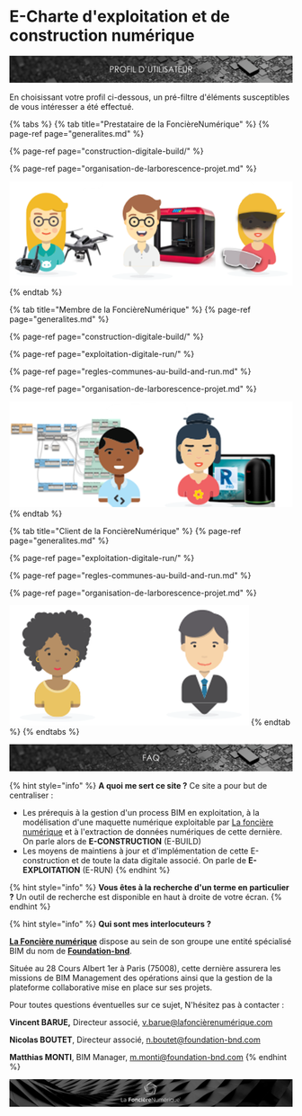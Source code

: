 # E-Charte d'exploitation et de construction numérique

![](.gitbook/assets/profil-utilisateur.png)

En choisissant votre profil ci-dessous, un pré-filtre d'éléments susceptibles de vous intéresser a été effectué.

{% tabs %}
{% tab title="Prestataire de la FoncièreNumérique" %}
{% page-ref page="generalites.md" %}

{% page-ref page="construction-digitale-build/" %}

{% page-ref page="organisation-de-larborescence-projet.md" %}

![](.gitbook/assets/prestataire-fonciere.png)
{% endtab %}

{% tab title="Membre de la FoncièreNumérique" %}
{% page-ref page="generalites.md" %}

{% page-ref page="construction-digitale-build/" %}

{% page-ref page="exploitation-digitale-run/" %}

{% page-ref page="regles-communes-au-build-and-run.md" %}

{% page-ref page="organisation-de-larborescence-projet.md" %}

![](.gitbook/assets/membre-fonciere.png)
{% endtab %}

{% tab title="Client de la FoncièreNumérique" %}
{% page-ref page="generalites.md" %}

{% page-ref page="exploitation-digitale-run/" %}

{% page-ref page="regles-communes-au-build-and-run.md" %}

{% page-ref page="organisation-de-larborescence-projet.md" %}

![](.gitbook/assets/client-fonciere.png)
{% endtab %}
{% endtabs %}

![](.gitbook/assets/faq.png)

{% hint style="info" %}
**A quoi me sert ce site ?** Ce site a pour but de centraliser :

* Les prérequis à la gestion d'un process BIM en exploitation, à la modélisation d'une maquette numérique exploitable par [La foncière numérique](http://www.lafoncierenumerique.com/) et à l'extraction de données numériques de cette dernière. On parle alors de **E-CONSTRUCTION** \(E-BUILD\)
* Les moyens de maintiens à jour et d'implémentation de cette E-construction et de toute la data digitale associé. On parle de **E-EXPLOITATION** \(E-RUN\)
{% endhint %}

{% hint style="info" %}
**Vous êtes à la recherche d'un terme en particulier ?** Un outil de recherche est disponible en haut à droite de votre écran.
{% endhint %}

{% hint style="info" %}
**Qui sont mes interlocuteurs ?**

[**La Foncière numérique**](http://www.lafoncierenumerique.com/) dispose au sein de son groupe une entité spécialisé BIM du nom de [**Foundation-bnd**](https://www.foundation-bnd.com/).

Située au 28 Cours Albert 1er à Paris \(75008\), cette dernière assurera les missions de BIM Management des opérations ainsi que la gestion de la plateforme collaborative mise en place sur ses projets. 

Pour toutes questions éventuelles sur ce sujet, N'hésitez pas à contacter :

**Vincent BARUE,** Directeur associé,  [v.barue@lafoncièrenumérique.com](mailto:v.barue@lafoncièrenumérique.com)

**Nicolas BOUTET**, Directeur associé, [n.boutet@foundation-bnd.com](mailto:n.boutet@foundation-bnd.com)                                                                                

**Matthias MONTI**, BIM Manager, [m.monti@foundation-bnd.com](mailto:m.monti@foundation-bnd.com)
{% endhint %}

![](.gitbook/assets/wallpaper_fnum_black.jpg)

